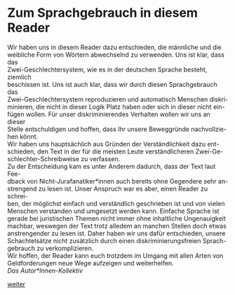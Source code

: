 # Zum Sprachgebrauch in diesem Reader



[//]: # (Zum-Sprachgebrauch-in-diesem-Reader)
[//]: # (files/2019/05/Zum-Sprachgebrauch-in-diesem-Reader.png)
  
Wir haben uns in diesem Reader dazu entschieden, die männliche und die  
weibliche Form von Wörtern abwechselnd zu verwenden. Uns ist klar, dass das  
Zwei-Geschlechtersystem, wie es in der deutschen Sprache besteht, ziemlich  
beschissen ist. Uns ist auch klar, dass wir durch diesen Sprachgebrauch das  
Zwei-Geschlechtersystem reproduzieren und automatisch Menschen diskri-  
minieren, die nicht in dieser Logik Platz haben oder sich in dieser nicht ein-  
fügen wollen. Für unser diskriminierendes Verhalten wollen wir uns an dieser  
Stelle entschuldigen und hoffen, dass Ihr unsere Beweggründe nachvollzie-  
hen könnt.  
Wir haben uns hauptsächlich aus Gründen der Verständlichkeit dazu ent-  
schieden, den Text in der für die meisten Leute verständlicheren Zwei-Ge-  
schlechter-Schreibweise zu verfassen.  
Zu der Entscheidung kam es unter Anderem dadurch, dass der Text laut Fee-  
dback von Nicht-Jurafanatiker\*innen auch bereits ohne Gegendere sehr an-  
strengend zu lesen ist. Unser Anspruch war es aber, einen Reader zu schrei-  
ben, der möglichst einfach und verständlich geschrieben ist und von vielen  
Menschen verstanden und umgesetzt werden kann. Einfache Sprache ist  
gerade bei juristischen Themen nicht immer ohne inhaltliche Ungenauigkeit  
machbar, weswegen der Text trotz alledem an manchen Stellen doch etwas  
anstrengender zu lesen ist. Daher haben wir uns dafür entschieden, unsere  
Schachtelsätze nicht zusätzlich durch einen diskriminierungsfreien Sprach-  
gebrauch zu verkomplizieren.  
Wir hoffen, der Reader kann euch trotzdem im Umgang mit allen Arten von  
Geldforderungen neue Wege aufzeigen und weiterhelfen.  
_Das Autor\*Innen-Kollektiv_

[weiter](vorwort-2.md)
